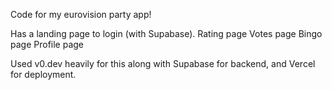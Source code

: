 Code for my eurovision party app!

Has a landing page to login (with Supabase).
Rating page
Votes page
Bingo page
Profile page

Used v0.dev heavily for this along with Supabase for backend, and Vercel for deployment.
